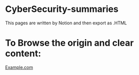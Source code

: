 # CyberSecurity-summaries

This pages are written by Notion and then export as .HTML

<h1>To Browse the origin and clear content:</h1>
<a href="http://example.com">Example.com</a>
